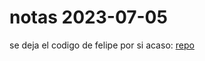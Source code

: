 # notas 2023-07-05

se deja el codigo de felipe por si acaso: [repo](https://github.com/felipegb94/ToFSim)


